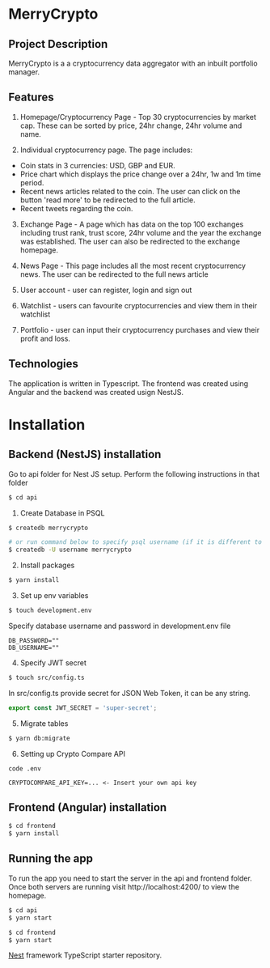 # MerryCrypto 
## Project Description

MerryCrypto is a a cryptocurrency data aggregator with an inbuilt portfolio manager.

## Features
1. Homepage/Cryptocurrency Page - Top 30 cryptocurrencies by market cap. These can be sorted by price, 24hr change, 24hr volume and name.

2. Individual cryptocurrency page. The page includes:
- Coin stats in 3 currencies: USD, GBP and EUR.
- Price chart which displays the price change over a 24hr, 1w and 1m time period.
- Recent news articles related to the coin. The user can click on the button 'read more' to be redirected to the full article.
- Recent tweets regarding the coin.

3. Exchange Page - A page which has data on the top 100 exchanges including trust rank, trust score, 24hr volume and the year the exchange was established. The user can also be redirected to the exchange homepage.

4. News Page - This page includes all the most recent cryptocurrency news. The user can be redirected to the full news article

5. User account - user can register, login and sign out

6. Watchlist - users can favourite cryptocurrencies and view them in their watchlist

7. Portfolio - user can input their cryptocurrency purchases and view their profit and loss.

## Technologies

The application is written in Typescript. The frontend was created using Angular and the backend was created usign NestJS.

# Installation 
## Backend (NestJS) installation

Go to api folder for Nest JS setup. Perform the following instructions in that folder
```bash
$ cd api
```

1. Create Database in PSQL
```bash
$ createdb merrycrypto

# or run command below to specify psql username (if it is different to mac username)
$ createdb -U username merrycrypto
```
2. Install packages
```bash
$ yarn install
```
3. Set up env variables
```bash
$ touch development.env
```
Specify database username and password in development.env file
```env
DB_PASSWORD=""
DB_USERNAME=""
```
4. Specify JWT secret
```bash
$ touch src/config.ts
```

In src/config.ts provide secret for JSON Web Token, it can be any string.
```ts
export const JWT_SECRET = 'super-secret';
```

5. Migrate tables
```bash
$ yarn db:migrate 
```

6. Setting up Crypto Compare API
```
code .env 

CRYPTOCOMPARE_API_KEY=... <- Insert your own api key

```

## Frontend (Angular) installation
```bash
$ cd frontend
$ yarn install
```


## Running the app
To run the app you need to start the server in the api and frontend folder. Once both servers are running visit http://localhost:4200/ to view the homepage.

```bash
$ cd api
$ yarn start
```
```bash
$ cd frontend
$ yarn start
```





[Nest](https://github.com/nestjs/nest) framework TypeScript starter repository.